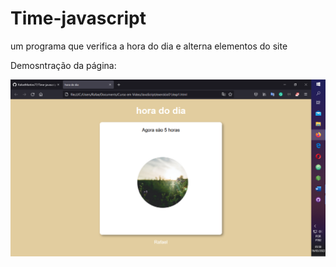 # Time-javascript
 um programa que verifica a hora do dia e alterna elementos do site

Demosntração da página:

![exemplo](exemplo/hora_do_dia.png)
